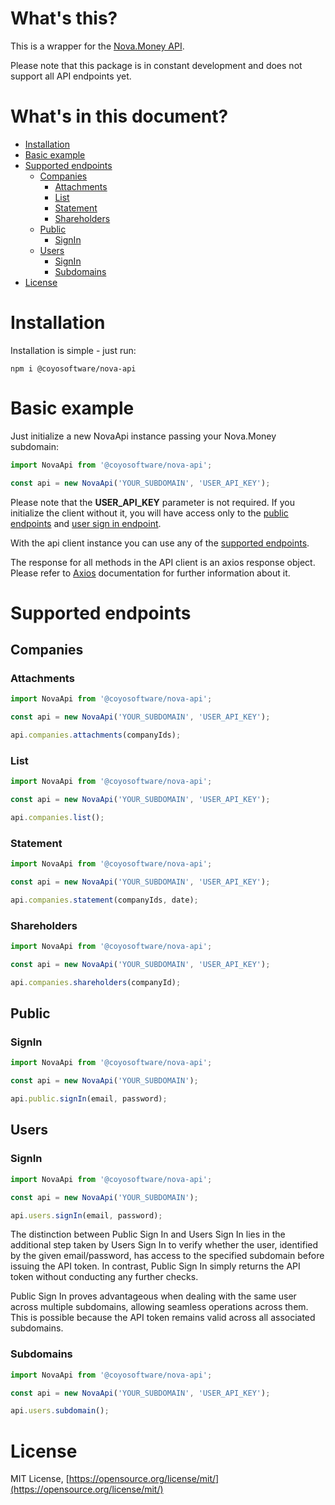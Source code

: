 # What's this?<!-- omit from toc -->
This is a wrapper for the [Nova.Money API](https://app.swaggerhub.com/apis-docs/coyosoftware/Nova.Money/v1).

Please note that this package is in constant development and does not support all API endpoints yet.

# What's in this document?<!-- omit from toc -->
- [Installation](#installation)
- [Basic example](#basic-example)
- [Supported endpoints](#supported-endpoints)
  - [Companies](#companies)
    - [Attachments](#attachments)
    - [List](#list)
    - [Statement](#statement)
    - [Shareholders](#shareholders)
  - [Public](#public)
    - [SignIn](#signin)
  - [Users](#users)
    - [SignIn](#signin-1)
    - [Subdomains](#subdomains)
- [License](#license)

# Installation
Installation is simple - just run:

    npm i @coyosoftware/nova-api

# Basic example
Just initialize a new NovaApi instance passing your Nova.Money subdomain:

```javascript
import NovaApi from '@coyosoftware/nova-api';

const api = new NovaApi('YOUR_SUBDOMAIN', 'USER_API_KEY');
```

Please note that the **USER_API_KEY** parameter is not required. If you initialize the client without it, you will have access only to the [public endpoints](#public) and [user sign in endpoint](#signin-1).

With the api client instance you can use any of the [supported endpoints](#supported-endpoints).

The response for all methods in the API client is an axios response object. Please refer to [Axios](https://github.com/axios/axios) documentation for further information about it.

# Supported endpoints

## Companies

### Attachments
```javascript
import NovaApi from '@coyosoftware/nova-api';

const api = new NovaApi('YOUR_SUBDOMAIN', 'USER_API_KEY');

api.companies.attachments(companyIds);
```

### List
```javascript
import NovaApi from '@coyosoftware/nova-api';

const api = new NovaApi('YOUR_SUBDOMAIN', 'USER_API_KEY');

api.companies.list();
```

### Statement
```javascript
import NovaApi from '@coyosoftware/nova-api';

const api = new NovaApi('YOUR_SUBDOMAIN', 'USER_API_KEY');

api.companies.statement(companyIds, date);
```

### Shareholders
```javascript
import NovaApi from '@coyosoftware/nova-api';

const api = new NovaApi('YOUR_SUBDOMAIN', 'USER_API_KEY');

api.companies.shareholders(companyId);
```

## Public

### SignIn
```javascript
import NovaApi from '@coyosoftware/nova-api';

const api = new NovaApi('YOUR_SUBDOMAIN');

api.public.signIn(email, password);
```

## Users

### SignIn
```javascript
import NovaApi from '@coyosoftware/nova-api';

const api = new NovaApi('YOUR_SUBDOMAIN');

api.users.signIn(email, password);
```

The distinction between Public Sign In and Users Sign In lies in the additional step taken by Users Sign In to verify whether the user, identified by the given email/password, has access to the specified subdomain before issuing the API token. In contrast, Public Sign In simply returns the API token without conducting any further checks.

Public Sign In proves advantageous when dealing with the same user across multiple subdomains, allowing seamless operations across them. This is possible because the API token remains valid across all associated subdomains.

### Subdomains
```javascript
import NovaApi from '@coyosoftware/nova-api';

const api = new NovaApi('YOUR_SUBDOMAIN', 'USER_API_KEY');

api.users.subdomain();
```

# License
MIT License, [https://opensource.org/license/mit/](https://opensource.org/license/mit/)